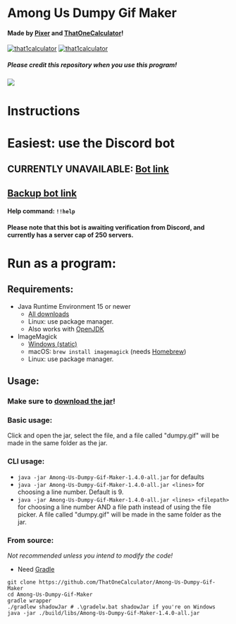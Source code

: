 # Among Us Dumpy Gif Maker
#### Made by [Pixer](https://twitter.com/pixer415) and [ThatOneCalculator](https://twitter.com/that1calculator)!
<p align="left"> <a href="https://twitter.com/that1calculator" target="blank"><img src="https://img.shields.io/twitter/follow/that1calculator?logo=twitter&style=for-the-badge" alt="that1calculator"/></a>
 <a href="https://twitter.com/pixer415" target="blank"><img src="https://img.shields.io/twitter/follow/pixer415?logo=twitter&style=for-the-badge" alt="that1calculator"/></a></p>

##### Please credit this repository when you use this program!

![](https://cdn.discordapp.com/attachments/810799100940255260/847265488005758996/ezgif-5-d8fc3263de91.gif)
# Instructions

# Easiest: use the Discord bot
## CURRENTLY UNAVAILABLE: [Bot link](https://discord.com/api/oauth2/authorize?client_id=847164104161361921&permissions=117760&scope=bot)
## [Backup bot link](https://discord.com/api/oauth2/authorize?client_id=847646081877934130&permissions=117760&scope=bot)
#### Help command: `!!help`
#### Please note that this bot is awaiting verification from Discord, and currently has a server cap of 250 servers.

# Run as a program:
## Requirements:
- Java Runtime Environment 15 or newer
    - [All downloads](https://www.oracle.com/java/technologies/javase-jdk16-downloads.html)
    - Linux: use package manager.
    - Also works with [OpenJDK](https://adoptopenjdk.net)
- ImageMagick
    - [Windows (static)](https://download.imagemagick.org/ImageMagick/download/binaries/ImageMagick-7.0.11-13-Q16-x64-static.exe)
    - macOS: `brew install imagemagick` (needs [Homebrew](https://brew.sh/))
    - Linux: use package manager.

## Usage:
### Make sure to [download the jar](https://github.com/ThatOneCalculator/Among-Us-Dumpy-Gif-Maker/releases/download/v1.4/Among-Us-Dumpy-Gif-Maker-1.4.0-all.jar)!

### Basic usage:
Click and open the jar, select the file, and a file called "dumpy.gif" will be made in the same folder as the jar.

### CLI usage:
- `java -jar Among-Us-Dumpy-Gif-Maker-1.4.0-all.jar` for defaults
- `java -jar Among-Us-Dumpy-Gif-Maker-1.4.0-all.jar <lines>` for choosing a line number. Default is 9.
- `java -jar Among-Us-Dumpy-Gif-Maker-1.4.0-all.jar <lines> <filepath>` for choosing a line number AND a file path instead of using the file picker.
A file called "dumpy.gif" will be made in the same folder as the jar.

### From source:
*Not recommended unless you intend to modify the code!*
- Need [Gradle](https://gradle.org/)
```
git clone https://github.com/ThatOneCalculator/Among-Us-Dumpy-Gif-Maker
cd Among-Us-Dumpy-Gif-Maker
gradle wrapper
./gradlew shadowJar # .\gradelw.bat shadowJar if you're on Windows
java -jar ./build/libs/Among-Us-Dumpy-Gif-Maker-1.4.0-all.jar
```
